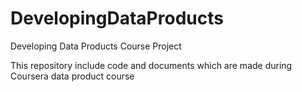 # DevelopingDataProducts
Developing Data Products Course Project

This repository include code and documents which are made during Coursera data product course
